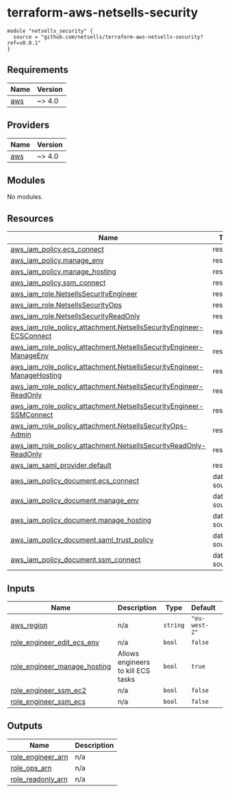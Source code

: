 # terraform-aws-netsells-security

```
module "netsells_security" {
  source = "github.com/netsells/terraform-aws-netsells-security?ref=v0.0.1"
}
```

## Requirements

| Name | Version |
|------|---------|
| <a name="requirement_aws"></a> [aws](#requirement\_aws) | ~> 4.0 |

## Providers

| Name | Version |
|------|---------|
| <a name="provider_aws"></a> [aws](#provider\_aws) | ~> 4.0 |

## Modules

No modules.

## Resources

| Name | Type |
|------|------|
| [aws_iam_policy.ecs_connect](https://registry.terraform.io/providers/hashicorp/aws/latest/docs/resources/iam_policy) | resource |
| [aws_iam_policy.manage_env](https://registry.terraform.io/providers/hashicorp/aws/latest/docs/resources/iam_policy) | resource |
| [aws_iam_policy.manage_hosting](https://registry.terraform.io/providers/hashicorp/aws/latest/docs/resources/iam_policy) | resource |
| [aws_iam_policy.ssm_connect](https://registry.terraform.io/providers/hashicorp/aws/latest/docs/resources/iam_policy) | resource |
| [aws_iam_role.NetsellsSecurityEngineer](https://registry.terraform.io/providers/hashicorp/aws/latest/docs/resources/iam_role) | resource |
| [aws_iam_role.NetsellsSecurityOps](https://registry.terraform.io/providers/hashicorp/aws/latest/docs/resources/iam_role) | resource |
| [aws_iam_role.NetsellsSecurityReadOnly](https://registry.terraform.io/providers/hashicorp/aws/latest/docs/resources/iam_role) | resource |
| [aws_iam_role_policy_attachment.NetsellsSecurityEngineer-ECSConnect](https://registry.terraform.io/providers/hashicorp/aws/latest/docs/resources/iam_role_policy_attachment) | resource |
| [aws_iam_role_policy_attachment.NetsellsSecurityEngineer-ManageEnv](https://registry.terraform.io/providers/hashicorp/aws/latest/docs/resources/iam_role_policy_attachment) | resource |
| [aws_iam_role_policy_attachment.NetsellsSecurityEngineer-ManageHosting](https://registry.terraform.io/providers/hashicorp/aws/latest/docs/resources/iam_role_policy_attachment) | resource |
| [aws_iam_role_policy_attachment.NetsellsSecurityEngineer-ReadOnly](https://registry.terraform.io/providers/hashicorp/aws/latest/docs/resources/iam_role_policy_attachment) | resource |
| [aws_iam_role_policy_attachment.NetsellsSecurityEngineer-SSMConnect](https://registry.terraform.io/providers/hashicorp/aws/latest/docs/resources/iam_role_policy_attachment) | resource |
| [aws_iam_role_policy_attachment.NetsellsSecurityOps-Admin](https://registry.terraform.io/providers/hashicorp/aws/latest/docs/resources/iam_role_policy_attachment) | resource |
| [aws_iam_role_policy_attachment.NetsellsSecurityReadOnly-ReadOnly](https://registry.terraform.io/providers/hashicorp/aws/latest/docs/resources/iam_role_policy_attachment) | resource |
| [aws_iam_saml_provider.default](https://registry.terraform.io/providers/hashicorp/aws/latest/docs/resources/iam_saml_provider) | resource |
| [aws_iam_policy_document.ecs_connect](https://registry.terraform.io/providers/hashicorp/aws/latest/docs/data-sources/iam_policy_document) | data source |
| [aws_iam_policy_document.manage_env](https://registry.terraform.io/providers/hashicorp/aws/latest/docs/data-sources/iam_policy_document) | data source |
| [aws_iam_policy_document.manage_hosting](https://registry.terraform.io/providers/hashicorp/aws/latest/docs/data-sources/iam_policy_document) | data source |
| [aws_iam_policy_document.saml_trust_policy](https://registry.terraform.io/providers/hashicorp/aws/latest/docs/data-sources/iam_policy_document) | data source |
| [aws_iam_policy_document.ssm_connect](https://registry.terraform.io/providers/hashicorp/aws/latest/docs/data-sources/iam_policy_document) | data source |

## Inputs

| Name | Description | Type | Default | Required |
|------|-------------|------|---------|:--------:|
| <a name="input_aws_region"></a> [aws\_region](#input\_aws\_region) | n/a | `string` | `"eu-west-2"` | no |
| <a name="input_role_engineer_edit_ecs_env"></a> [role\_engineer\_edit\_ecs\_env](#input\_role\_engineer\_edit\_ecs\_env) | n/a | `bool` | `false` | no |
| <a name="input_role_engineer_manage_hosting"></a> [role\_engineer\_manage\_hosting](#input\_role\_engineer\_manage\_hosting) | Allows engineers to kill ECS tasks | `bool` | `true` | no |
| <a name="input_role_engineer_ssm_ec2"></a> [role\_engineer\_ssm\_ec2](#input\_role\_engineer\_ssm\_ec2) | n/a | `bool` | `false` | no |
| <a name="input_role_engineer_ssm_ecs"></a> [role\_engineer\_ssm\_ecs](#input\_role\_engineer\_ssm\_ecs) | n/a | `bool` | `false` | no |

## Outputs

| Name | Description |
|------|-------------|
| <a name="output_role_engineer_arn"></a> [role\_engineer\_arn](#output\_role\_engineer\_arn) | n/a |
| <a name="output_role_ops_arn"></a> [role\_ops\_arn](#output\_role\_ops\_arn) | n/a |
| <a name="output_role_readonly_arn"></a> [role\_readonly\_arn](#output\_role\_readonly\_arn) | n/a |
